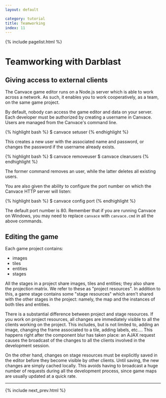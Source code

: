 ```yaml
---
layout: default

category: tutorial
title: Teamworking
index: 11
---
```


{% include pagelist.html %}

# Teamworking with Darblast

## Giving access to external clients
The Canvace game editor runs on a Node.js server which is able to work across a network. As such, it enables you to work cooperatively, as a team, on the same game project.

By default, nobody can access the game editor and data on your server. Each developer must be authorized by creating a username in Canvace. Users are managed from the Canvace's command line.

{% highlight bash %}
    $ canvace setuser <username> <password>
{% endhighlight %}

This creates a new user with the associated name and password, or changes the password if the username already exists.

{% highlight bash %}
    $ canvace removeuser <username>
    $ canvace clearusers
{% endhighlight %}
    
The former command removes an user, while the latter deletes all existing users.

You are also given the ability to configure the port number on which the Canvace HTTP server will listen:

{% highlight bash %}
    $ canvace config port <port>
{% endhighlight %}
    
The default port number is 80. Remember that if you are running Canvace on Windows, you may need to replace `canvace` with `canvace.cmd` in all the above commands.

## Editing the game
Each game project contains:

- images
- tiles
- entities
- stages

All the stages in a project share images, tiles and entities; they also share the projection matrix. We refer to these as "project resources". In addition to this, a game stage contains some "stage resources" which aren't shared with the other stages in the project: namely, the map and the instances of both tiles and entities.

There is a substantial difference between project and stage resources. If you work on project resources, all changes are immediately visible to all the clients working on the project. This includes, but is not limited to, adding an image, changing the frame associated to a tile, adding labels, etc.... This happens right after the component blur has taken place: an AJAX request causes the broadcast of the changes to all the clients involved in the development session.

On the other hand, changes on stage resources must be explicitly saved in the editor before they become visible by other clients. Until saving, the new changes are simply cached locally. This avoids having to broadcast a huge number of requests during all the development process, since game maps are usually updated at a quick rate.

----------------------------

{% include next_prev.html %}